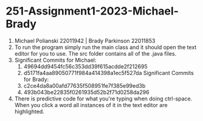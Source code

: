 # 251-Assignment1-2023-Michael-Brady
1. Michael Polianski 22011942 | Brady Parkinson 22011853
2. To run the program simply run the main class and it should open the text editor for you to use. The src folder contains all of the .java files.
3.  Significant Commits for Michael:
    1. 49694dd9454fc56c353dd39f615acdde2f212695
    2. d5171fa4aa89050771f984a414398a1ec5f527da
       Significant Commits for Brady:
    3. c2ce4da8a00afd77635f508951fe7f385e99ed3b
    4. 493b043be22835f0261935d52b2f71d0258da296
4. There is predictive code for what you're typing when doing ctrl-space. When you click a word all instances of it in the text editor are highlighted.
